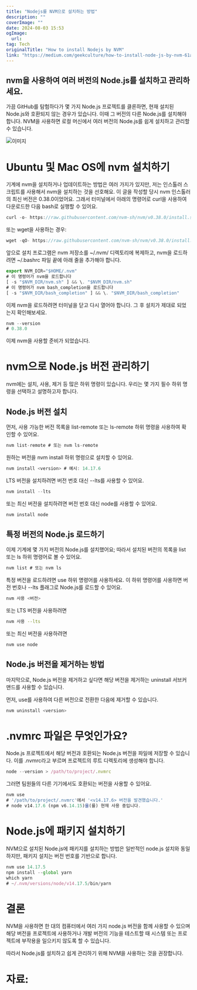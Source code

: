 ```yaml
---
title: "Nodejs를 NVM으로 설치하는 방법"
description: ""
coverImage: ""
date: 2024-08-03 15:53
ogImage: 
  url: 
tag: Tech
originalTitle: "How to install Nodejs by NVM"
link: "https://medium.com/geekculture/how-to-install-node-js-by-nvm-61addf4ab1ba"
---
```




## nvm을 사용하여 여러 버전의 Node.js를 설치하고 관리하세요.

가끔 GitHub를 탐험하다가 몇 가지 Node.js 프로젝트를 클론하면, 현재 설치된 Node.js와 호환되지 않는 경우가 있습니다. 이때 그 버전의 다른 Node.js를 설치해야 합니다. NVM을 사용하면 로컬 머신에서 여러 버전의 Node.js를 쉽게 설치하고 관리할 수 있습니다.

![이미지](/assets/img/HowtoinstallNodejsbyNVM_0.png)

# Ubuntu 및 Mac OS에 nvm 설치하기

<div class="content-ad"></div>

기계에 nvm을 설치하거나 업데이트하는 방법은 여러 가지가 있지만, 저는 인스톨러 스크립트를 사용해서 nvm을 설치하는 것을 선호해요. 이 글을 작성할 당시 nvm 인스톨러의 최신 버전은 0.38.0이었어요. 그래서 터미널에서 아래의 명령어로 curl을 사용하여 다운로드한 다음 bash로 실행할 수 있어요.

```js
curl -o- https://raw.githubusercontent.com/nvm-sh/nvm/v0.38.0/install.sh | bash
```

또는 wget을 사용하는 경우:

```js
wget -qO- https://raw.githubusercontent.com/nvm-sh/nvm/v0.38.0/install.sh | bash
```

<div class="content-ad"></div>

앞으로 설치 프로그램은 nvm 저장소를 ~/.nvm/ 디렉토리에 복제하고, nvm을 로드하려면 ~/.bashrc 파일 끝에 아래 줄을 추가해야 합니다.

```js
export NVM_DIR="$HOME/.nvm"
# 이 명령어가 nvm을 로드합니다
[ -s "$NVM_DIR/nvm.sh" ] && \. "$NVM_DIR/nvm.sh"
# 이 명령어가 nvm bash_completion을 로드합니다
[ -s "$NVM_DIR/bash_completion" ] && \. "$NVM_DIR/bash_completion"
```

이제 nvm을 로드하려면 터미널을 닫고 다시 열어야 합니다. 그 후 설치가 제대로 되었는지 확인해보세요.

```js
nvm --version
# 0.38.0
```

<div class="content-ad"></div>

이제 nvm을 사용할 준비가 되었습니다.

# nvm으로 Node.js 버전 관리하기

nvm에는 설치, 사용, 제거 등 많은 하위 명령이 있습니다. 우리는 몇 가지 필수 하위 명령을 선택하고 설명하고자 합니다.

## Node.js 버전 설치

<div class="content-ad"></div>

먼저, 사용 가능한 버전 목록을 list-remote 또는 ls-remote 하위 명령을 사용하여 확인할 수 있어요.

```js
nvm list-remote # 또는 nvm ls-remote
```

원하는 버전을 nvm install 하위 명령으로 설치할 수 있어요.

```js
nvm install <version> # 예시: 14.17.6
```

<div class="content-ad"></div>

LTS 버전을 설치하려면 버전 번호 대신 --lts를 사용할 수 있어요.

```js
nvm install --lts
```

또는 최신 버전을 설치하려면 버전 번호 대신 node를 사용할 수 있어요.

```js
nvm install node
```

<div class="content-ad"></div>

## 특정 버전의 Node.js 로드하기

이제 기계에 몇 가지 버전의 Node.js를 설치했어요; 따라서 설치된 버전의 목록을 list 또는 ls 하위 명령어로 볼 수 있어요.

```js
nvm list # 또는 nvm ls
```

특정 버전을 로드하려면 use 하위 명령어를 사용하세요. 이 하위 명령어를 사용하면 버전 번호나 --lts 플래그로 Node.js를 로드할 수 있어요.

<div class="content-ad"></div>

```bash
nvm 사용 <버전>
```

또는 LTS 버전을 사용하려면

```bash
nvm 사용 --lts
```

또는 최신 버전을 사용하려면

<div class="content-ad"></div>

```js
nvm use node
```

## Node.js 버전을 제거하는 방법

마지막으로, Node.js 버전을 제거하고 싶다면 해당 버전을 제거하는 uninstall 서브커맨드를 사용할 수 있습니다.

먼저, use를 사용하여 다른 버전으로 전환한 다음에 제거할 수 있습니다.

<div class="content-ad"></div>

```js
nvm uninstall <version>
```

# .nvmrc 파일은 무엇인가요?

Node.js 프로젝트에서 해당 버전과 호환되는 Node.js 버전을 파일에 저장할 수 있습니다. 이를 .nvmrc라고 부르며 프로젝트의 루트 디렉토리에 생성해야 합니다.

```js
node --version > /path/to/project/.nvmrc
```

<div class="content-ad"></div>

그러면 팀원들의 다른 기기에서도 호환되는 버전을 사용할 수 있어요.

```js
nvm use
# '/path/to/project/.nvmrc'에서 '<v14.17.6> 버전을 발견했습니다.'
# node v14.17.6 (npm v6.14.15)을(를) 현재 사용 중입니다.
```

# Node.js에 패키지 설치하기

NVM으로 설치된 Node.js에 패키지를 설치하는 방법은 일반적인 node.js 설치와 동일하지만, 패키지 설치는 버전 번호를 기반으로 합니다.

<div class="content-ad"></div>

```js
nvm use 14.17.5
npm install --global yarn
which yarn
# ~/.nvm/versions/node/v14.17.5/bin/yarn
```

# 결론

NVM을 사용하면 한 대의 컴퓨터에서 여러 가지 node.js 버전을 함께 사용할 수 있으며 해당 버전을 프로젝트에 사용하거나 개발 버전의 기능을 테스트할 때 시스템 또는 프로젝트에 부작용을 일으키지 않도록 할 수 있습니다.

따라서 Node.js를 설치하고 쉽게 관리하기 위해 NVM을 사용하는 것을 권장합니다.

<div class="content-ad"></div>

# 자료:
